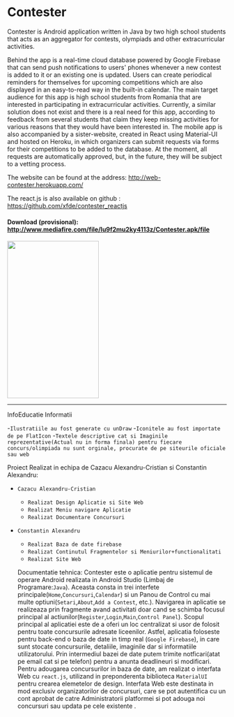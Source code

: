 # Contester
Contester is Android application written in Java by two high school students that acts as an aggregator for contests, olympiads and other extracurricular activities.

  Behind the app is a real-time cloud database powered by Google Firebase that can send push notifications to users' phones whenever a new contest is added to it or an existing one is updated. Users can create periodical reminders for themselves for upcoming competitions which are also displayed in an easy-to-read way in the built-in calendar. 
  The main target audience for this app is high school students from Romania that are interested in participating in extracurricular activities. Currently, a similar solution does not exist and there is a real need for this app, according to feedback from several students that claim they keep missing activities for various reasons that they would have been interested in.
  The mobile app is also accompanied by a sister-website, created in React using Material-UI and hosted on Heroku, in which organizers can submit requests via forms for their competitions to be added to the database. At the moment, all requests are automatically approved, but, in the future, they will be subject to a vetting process.


The website can be found at the address: <link>http://web-contester.herokuapp.com/<link>

The react.js is also available on github : https://github.com/xfde/contester_reactjs

#### Download (provisional): http://www.mediafire.com/file/lu9f2mu2ky4113z/Contester.apk/file




<image src="https://github.com/xfde/Contester/blob/master/record.gif" height="360px" width="210px"/>












-----------------------------
InfoEducatie Informatii

-```Ilustratiile au fost generate cu unDraw```
-```Iconitele au fost importate de pe FlatIcon```
-```Textele descriptive cat si Imaginile reprezentative(Actual nu in forma finala) pentru fiecare concurs/olimpiada nu sunt orginale, procurate de pe siteurile oficiale sau web```


Proiect Realizat in echipa de Cazacu Alexandru-Cristian si Constantin Alexandru:
* `Cazacu Alexandru-Cristian`
  * `Realizat Design Aplicatie si Site Web`
  * `Realizat Meniu navigare Aplicatie`
  * `Realizat Documentare Concursuri`
  
 
* `Constantin Alexandru`
  * `Realizat Baza de date firebase`
  * `Realizat Continutul Fragmentelor si Meniurilor+functionalitati`
  * `Realizat Site Web`
  
  Documentatie tehnica:
  Contester este o aplicatie pentru sistemul de operare Android realizata in Android Studio (Limbaj de Programare:```Java```). Aceasta consta in trei interfete principale(```Home```,```Concursuri```,```Calendar```) si un Panou de Control cu mai multe optiuni(```Setari```,```About```,```Add a Contest```, etc.). Navigarea in aplicatie se realizeaza prin fragmente avand activitati doar cand se schimba focusul principal al actiunilor(```Register```,```Login```,```Main```,```Control Panel```). Scopul principal al aplicatiei este de a oferi un loc centralizat si usor de folosit pentru toate concursurile adresate liceenilor. Astfel, aplicatia foloseste pentru back-end o baza de date in timp real (```Google Firebase```), in care sunt stocate concursurile, detaliile, imaginile dar si informatiile utilizatorului. Prin intermediul bazei de date putem trimite notficari(atat pe email cat si pe telefon) pentru a anunta deadlineuri si modificari. Pentru adougarea concursurilor in baza de date, am realizat o interfata Web cu ```react.js```, utilizand in preponderenta biblioteca ```MaterialUI``` pentru crearea elemetelor de design. Interfata Web este destinata in mod exclusiv organizatorilor de concursuri, care se pot autentifica cu un cont aprobat de catre Administratorii platformei si pot adouga noi concursuri sau updata pe cele existente .
